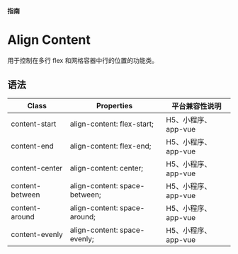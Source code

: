 #### <span class="text-lg text-gray-500 font-normal">指南</span>

<div class="w-screen"></div>

# Align Content
<a-typography-text>
    用于控制在多行 flex 和网格容器中行的位置的功能类。
</a-typography-text>

<CssPrefix />

## 语法
| Class | Properties | 平台兼容性说明
| --- | --- | ---
| <a-link status="success">content-start</a-link> | <a-link>align-content: flex-start;</a-link> | H5、小程序、app-vue
| <a-link status="success">content-end</a-link> | <a-link>align-content: flex-end;</a-link> | H5、小程序、app-vue
| <a-link status="success">content-center</a-link> | <a-link>align-content: center;</a-link> | H5、小程序、app-vue
| <a-link status="success">content-between</a-link> | <a-link>align-content: space-between;</a-link> | H5、小程序、app-vue
| <a-link status="success">content-around</a-link> | <a-link>align-content: space-around;</a-link> | H5、小程序、app-vue
| <a-link status="success">content-evenly</a-link> | <a-link>align-content: space-evenly;</a-link> | H5、小程序、app-vue